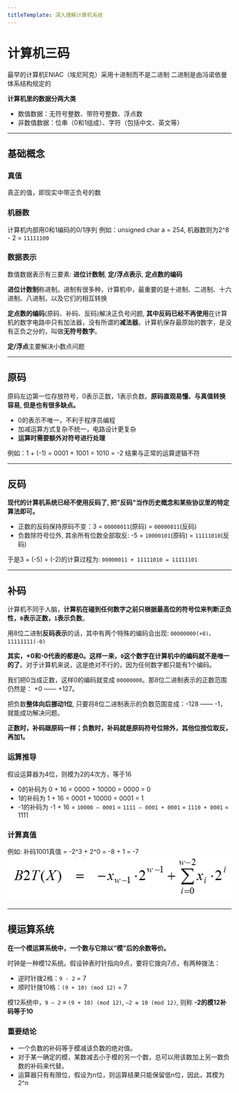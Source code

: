 ```yaml
---
titleTemplate: 深入理解计算机系统
---
```


# 计算机三码
最早的计算机ENIAC（埃尼阿克）采用十进制而不是二进制
二进制是由冯诺依曼体系结构规定的

**计算机里的数据分两大类**
- 数值数据：无符号整数、带符号整数、浮点数
- 非数值数据：位串（0和1组成）、字符（包括中文、英文等）

---

## 基础概念

### 真值
真正的值，即现实中带正负号的数

### 机器数

计算机内部用0和1编码的0/1序列
例如：unsigned char a = 254, 机器数则为2^8 - 2 = `11111100`

### 数据表示

数值数据表示有三要素: **进位计数制**, **定/浮点表示**, **定点数的编码**


**进位计数制**称进制。进制有很多种，计算机中，最重要的是十进制、二进制、十六进制、八进制，以及它们的相互转换


**定点数的编码**(原码、补码、反码)解决正负号问题, **其中反码已经不再使用**在计算机的数字电路中只有加法器，没有所谓的**减法器**。计算机保存最原始的数字，是没有正负之分的，叫做**无符号数字**。


**定/浮点**主要解决小数点问题

---

## 原码
原码左边第一位存放符号，0表示正数，1表示负数。**原码直观易懂、与真值转换容易, 但是也有很多缺点。**

- 0的表示不唯一，不利于程序员编程
- 加减运算方式复杂不统一，电路设计更复杂
- **运算时需要额外对符号进行处理**

例如：1 + (-1) = 0001 + 1001 = 1010 = -2 结果与正常的运算逻辑不符

---

## 反码

**现代的计算机系统已经不使用反码了, 把"反码"当作历史概念和某些协议里的特定算法即可。**

- 正数的反码保持原码不变：3 = `00000011`(原码) = `00000011`(反码)
- 负数除符号位外, 其余所有位数全部取反: -5 = `10000101`(原码) = `11111010`(反码)

于是3 + (-5) = (-2)的计算过程为: `00000011 + 11111010 = 11111101`

---

## 补码
计算机不同于人脑，**计算机在碰到任何数字之前只根据最高位的符号位来判断正负性，`0`表示正数，`1`表示负数**。


用8位二进制**反码表示**的话，其中有两个特殊的编码会出现: `00000000(+0)`、`11111111(-0)`

**其实，+0和-0代表的都是0。这样一来，`0`这个数字在计算机中的编码就不是唯一的了**。对于计算机来说，这是绝对不行的，因为任何数字都只能有1个编码。

我们把0当成正数，这样0的编码就变成 `00000000`。那8位二进制表示的正数范围仍然是： +0 —— +127。

把负数**整体向后挪动1位**, 只要将8位二进制表示的负数范围变成：-128 —— -1，就能成功解决问题。

**正数时，补码跟原码一样；负数时，补码就是原码符号位除外，其他位按位取反，再加1。**

### 运算推导
假设运算器为4位，则模为2的4次方，等于16
- 0的补码为 0 + 16 = 0000 + 10000 = 0000 = 0
- 1的补码为 1 + 16 = 0001 + 10000 = 0001 = 1
- -1的补码为 -1 + 16 = `10000 – 0001` = `1111 – 0001 + 0001` = `1110 + 0001` = 1111

### 计算真值

例如: 补码1001真值 = -2^3 + 2^0 = -8 + 1 = -7
![alt text](./bit_byte_integer/B2T.png)

---

## 模运算系统

**在一个模运算系统中，一个数与它除以“模”后的余数等价。**

时钟是一种模12系统。假设钟表时针指向9点，要将它拨向7点，有两种拨法：
- 逆时针拨2格：`9 - 2` = 7
- 顺时针拨10格：`(9 + 10) (mod 12)` = 7

模12系统中，`9 – 2` ≡ `(9 + 10) (mod 12)`, `–2 ≡ 10 (mod 12)`, 则称 **-2的模12补码等于10**

### 重要结论

- 一个负数的补码等于模减该负数的绝对值。
- 对于某一确定的模，某数减去小于模的另一个数，总可以用该数加上另一数负数的补码来代替。
- 运算器只有有限位，假设为n位，则运算结果只能保留低n位，因此，其模为2^n
